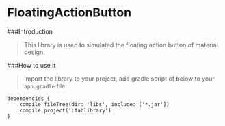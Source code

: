 # FloatingActionButton
###Introduction
> This library is used to simulated the floating action button of material design.

###How to use it
> import the library to your project, add gradle script of below to your `app.gradle` file:
```
dependencies {
    compile fileTree(dir: 'libs', include: ['*.jar'])
    compile project(':fablibrary')
}
```
